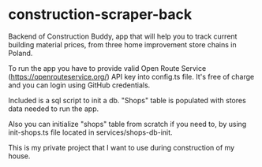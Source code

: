 # construction-scraper-back
Backend of Construction Buddy, app that will help you to track current building material prices, from three home improvement store chains in Poland.

To run the app you have to provide valid Open Route Service (https://openrouteservice.org/) API key into config.ts file. 
It's free of charge and you can login using GitHub credentials.

Included is a sql script to init a db. 
"Shops" table is populated with stores data needed to run the app.

Also you can initialize "shops" table from scratch if you need to, by using init-shops.ts file located in services/shops-db-init.

This is my private project that I want to use during construction of my house.

